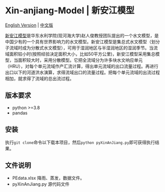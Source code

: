 # Xin-anjiang-Model | 新安江模型

[English Version](./README.md) | [中文版](./README_CN.md)

[新安江模型](https://baike.baidu.com/item/%E6%96%B0%E5%AE%89%E6%B1%9F%E6%A8%A1%E5%9E%8B/8901233)是华东水利学院(现河海大学)赵人俊教授团队提出的一个水文模型，是中国少有的一个具有世界影响力的水文模型。新安江模型是集总式水文模型（划分子流域时成为分散式水文模型），可用于湿润地区与半湿润地区的湿润季节。当流域面积较小时(按照经验决定面积大小，比如50平方公里)，新安江模型采用集总模型，当面积较大时，采用分散模型。它把全流域分为许多块水文响应单元（HRU），对每个单元流域作产汇流计算，得出单元流域的出口流量过程。再进行出口以下的河道洪水演算，求得流域出口的流量过程。把每个单元流域的出流过程相加，就求得了流域的总出流过程。

## 版本要求
 - python >=3.8 
 - pandas
## 安装
 执行`git clone`命令以下载本项目，然后`python pyXinAnJiang.py`即可获得执行结果。
## 文件说明
 - PEdata.xlsx 降雨、蒸发，数据文件。 
 - pyXinAnJiang.py 源代码文件